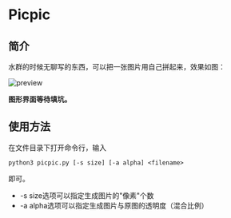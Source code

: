 # Picpic

## 简介

水群的时候无聊写的东西，可以把一张图片用自己拼起来，效果如图：

![preview](https://github.com/will7101/PicPic/blob/master/preview.jpg)

**图形界面等待填坑。**

## 使用方法

在文件目录下打开命令行，输入
```shell
python3 picpic.py [-s size] [-a alpha] <filename>
```
即可。

- -s size选项可以指定生成图片的"像素"个数
- -a alpha选项可以指定生成图片与原图的透明度（混合比例）
